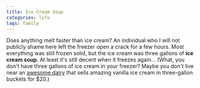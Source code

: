 ```yaml
---
title: Ice Cream Soup
categories: life
tags: family
---
```


Does anything melt faster than ice cream? An individual who I will not publicly shame here left the freezer open a crack for a few hours. Most everything was still frozen solid, but the ice cream was three gallons of **ice cream soup**. At least it's still decent when it freezes again... (What, you don't have three gallons of ice cream in your freezer? Maybe you don't live near an [awesome dairy](https://www.edaleendairy.com/) that sells amazing vanilla ice cream in three-gallon buckets for $20.)
